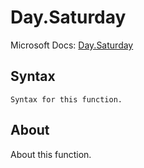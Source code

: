 ---
---

# Day.Saturday

Microsoft Docs: [Day.Saturday](https://docs.microsoft.com/en-us/powerquery-m/day-saturday)

## Syntax

```
Syntax for this function.
```

## About

About this function.

